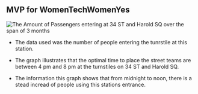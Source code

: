 ## MVP for WomenTechWomenYes

![The Amount of Passengers entering at 34 ST and Harold SQ over the span of 3 months](https://github.com/Silver-Swan/WomanTechWomen-Project/blob/master/WTWY%20Project/images1/Number%20of%20passangers%20entering%20at%2034%20ST%20and%20Harold%20SQ%20station%20in%20the%20span%20of%203%20months.png)

- The data used was the number of people entering the tunrstile at this station. 

- The graph illustrates that the optimal time to place the street teams are between 4 pm and 8 pm at the turnstiles on 34 ST and Harold SQ. 

- The information this graph shows that from midnight to noon, there is a stead incread of people using this stations entrance.